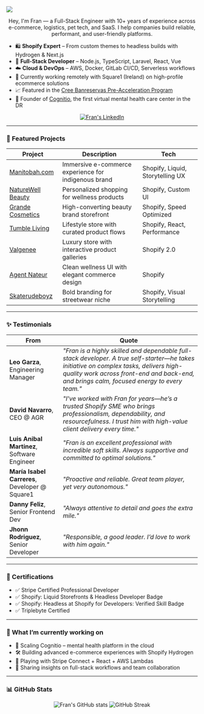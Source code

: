 <a href="https://www.linkedin.com/in/francisco-p" target="_blank">
  <img src="https://media.licdn.com/dms/image/v2/D4E16AQEJXT5GV_GKQA/profile-displaybackgroundimage-shrink_350_1400/B4EZcyMOGwHcAY-/0/1748893754525?e=1755129600&v=beta&t=cnoL9-aTyOMExLfpYLlBIxrsp0k5rSvzoMPcNesj34A" />
</a>

<p align="center">Hey, I'm Fran — a Full-Stack Engineer with 10+ years of experience across e-commerce, logistics, pet tech, and SaaS. I help companies build reliable, performant, and user-friendly platforms.</p>

- 🛍️ **Shopify Expert** – From custom themes to headless builds with Hydrogen & Next.js  
- 🧩 **Full-Stack Developer** – Node.js, TypeScript, Laravel, React, Vue  
- ☁️ **Cloud & DevOps** – AWS, Docker, GitLab CI/CD, Serverless workflows  
- 💼 Currently working remotely with Square1 (Ireland) on high-profile ecommerce solutions  
- 📈 Featured in the [Cree Banreservas Pre-Acceleration Program](https://www.banreservas.com/articulos/Pages/Diez-emprendimientos-optar%C3%A1n-por-potencial-inversi%C3%B3n--de-RD$4.3mm-en-Programa-de-Cree-Banreservas.aspx)  
- 🧠 Founder of [Cognitio](https://www.linkedin.com/company/cognitiohub-mental), the first virtual mental health care center in the DR  

<p align="center"> 
  <a href="https://www.linkedin.com/in/francisco-p">
    <img src="https://img.shields.io/badge/connect-LinkedIn-blue?logo=linkedin&style=for-the-badge" alt="Fran's LinkedIn"/>
  </a>
</p>

---

### 🚀 Featured Projects

| Project | Description | Tech |
|--------|-------------|------|
| [Manitobah.com](https://manitobah.com) | Immersive e-commerce experience for indigenous brand | Shopify, Liquid, Storytelling UX |
| [NatureWell Beauty](https://naturewellbeauty.com) | Personalized shopping for wellness products | Shopify, Custom UI |
| [Grande Cosmetics](https://grandecosmetics.com) | High-converting beauty brand storefront | Shopify, Speed Optimized |
| [Tumble Living](https://www.tumbleliving.com) | Lifestyle store with curated product flows | Shopify, React, Performance |
| [Valgenee](https://valgenne.com) | Luxury store with interactive product galleries | Shopify 2.0 |
| [Agent Nateur](https://agentnateur.com) | Clean wellness UI with elegant commerce design | Shopify |
| [Skaterudeboyz](https://skaterudeboyz.com) | Bold branding for streetwear niche | Shopify, Visual Storytelling |

---

### ✨ Testimonials

| From | Quote |
|------|-------|
| **Leo Garza**, Engineering Manager | *"Fran is a highly skilled and dependable full-stack developer. A true self-starter—he takes initiative on complex tasks, delivers high-quality work across front-end and back-end, and brings calm, focused energy to every team."* |
| **David Navarro**, CEO @ AGR | *"I've worked with Fran for years—he’s a trusted Shopify SME who brings professionalism, dependability, and resourcefulness. I trust him with high-value client delivery every time."* |
| **Luis Anibal Martinez**, Software Engineer | *"Fran is an excellent professional with incredible soft skills. Always supportive and committed to optimal solutions."* |
| **María Isabel Carreres**, Developer @ Square1 | *"Proactive and reliable. Great team player, yet very autonomous."* |
| **Danny Feliz**, Senior Frontend Dev | *"Always attentive to detail and goes the extra mile."* |
| **Jhonn Rodriguez**, Senior Developer | *"Responsible, a good leader. I’d love to work with him again."* |

---

### 📜 Certifications

- ✅ Stripe Certified Professional Developer  
- ✅ Shopify: Liquid Storefronts & Headless Developer Badge
- ✅ Shopify: Headless at Shopify for Developers: Verified Skill Badge
- ✅ Triplebyte Certified  

---

### 🔭 What I’m currently working on

- 🧠 Scaling Cognitio – mental health platform in the cloud  
- 🛠️ Building advanced e-commerce experiences with Shopify Hydrogen  
- 🧪 Playing with Stripe Connect + React + AWS Lambdas  
- 💬 Sharing insights on full-stack workflows and team collaboration

---

### 📊 GitHub Stats

<p align="center">
  <img src="https://github-readme-stats.vercel.app/api?username=bran921007&show_icons=true&theme=default&count_private=true" alt="Fran's GitHub stats" />
  <img src="https://github-readme-streak-stats.herokuapp.com/?user=bran921007&theme=default" alt="GitHub Streak" />
</p>
